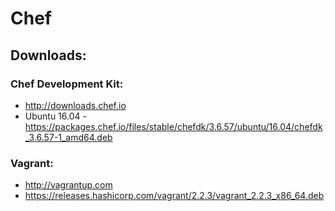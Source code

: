 # Chef

## Downloads:
### Chef Development Kit:
* http://downloads.chef.io
* Ubuntu 16.04 - https://packages.chef.io/files/stable/chefdk/3.6.57/ubuntu/16.04/chefdk_3.6.57-1_amd64.deb
### Vagrant:
* http://vagrantup.com
* https://releases.hashicorp.com/vagrant/2.2.3/vagrant_2.2.3_x86_64.deb

